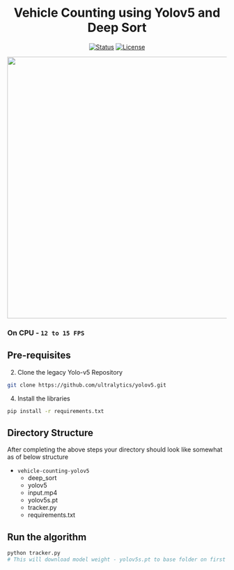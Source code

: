 <div align="center">

# Vehicle Counting using Yolov5 and Deep Sort

</div>

<div align="center">

[![Status](https://img.shields.io/badge/status-active-success.svg)]()
[![License](https://img.shields.io/badge/license-MIT-blue.svg)](/LICENSE)

</div>

<div align="center">
<img src="assets/output.gif" width="1000px" height="600px">
</div>

### On CPU - `12 to 15 FPS`

## Pre-requisites

2) Clone the legacy Yolo-v5 Repository

```bash
git clone https://github.com/ultralytics/yolov5.git
```

4) Install the libraries

```bash
pip install -r requirements.txt
```

## Directory Structure

After completing the above steps your directory should look like somewhat as of below structure

- `vehicle-counting-yolov5`
  - deep_sort
  - yolov5
  - input.mp4
  - yolov5s.pt
  - tracker.py
  - requirements.txt

## Run the algorithm

``` bash
python tracker.py 
# This will download model weight - yolov5s.pt to base folder on first execution.
```
